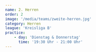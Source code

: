 ```yaml
---
name: 2. Herren
order: 2
image: '/media/teams/zweite-herren.jpg'
category: Herren
league: 'Kreisliga B'
practice:
    - day: 'Dienstag & Donnerstag'
      time: '19:30 Uhr - 21:00 Uhr'
---
```

